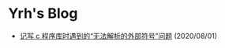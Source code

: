 # Yrh's Blog

- [记写 c 程序库时遇到的“无法解析的外部符号”问题](https://github.com/yangruihan/blog/issues/1) (2020/08/01)
